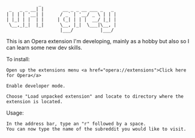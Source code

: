 	    		_
     _   _ _ __| |       __ _ _ __ ___ _   _ 
    | | | | '__| |      / _` | '__/ _ \ | | |
    | |_| | |  | |     | (_| | | |  __/ |_| |
     \__,_|_|  |_|      \__, |_|  \___|\__, |
                        |___/          |___/ 



This is an Opera extension I'm developing, mainly as a hobby but also so I can learn some new dev skills.

To install:
	
	Open up the extensions menu <a href="opera://extensions">Click here for Opera</a>

	Enable developer mode.

	Choose "Load unpacked extension" and locate to directory where the extension is located.

Usage: 

	In the address bar, type an "r" followed by a space.  
	You can now type the name of the subreddit you would like to visit.